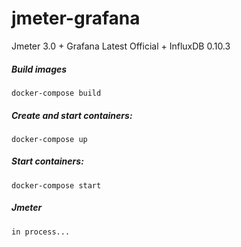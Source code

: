 # jmeter-grafana
Jmeter 3.0 + Grafana Latest Official + InfluxDB 0.10.3

##### Build images
```shell
docker-compose build 
```

##### Create and start containers:
```shell
docker-compose up 
```

##### Start containers:
```shell
docker-compose start 
```

##### Jmeter
```
in process...
```